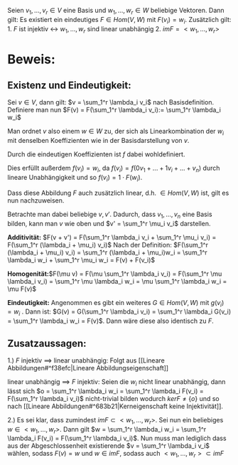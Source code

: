 Seien $v_1, ..., v_r \in V$ eine Basis und $w_1, ..., w_r \in W$ beliebige Vektoren. Dann gilt: Es existiert ein eindeutiges $F \in Hom(V, W)$ mit $F(v_i) = w_i$. Zusätzlich gilt:
	1. $F$ ist injektiv <-> $w_1, ..., w_r$ sind linear unabhängig
	2. $im F = <w_1, ..., w_r>$ 

# Beweis:

## Existenz und Eindeutigkeit:

Sei $v \in V$, dann gilt: $v = \sum_1^r \lambda_i v_i$ nach Basisdefinition.
Definiere man nun $F(v) = F(\sum_1^r \lambda_i v_i):= \sum_1^r \lambda_i w_i$

Man ordnet $v$ also einem $w \in W$ zu, der sich als Linearkombination der $w_i$ mit denselben Koeffizienten wie in der Basisdarstellung von $v$. 

Durch die eindeutigen Koeffizienten ist $f$ dabei wohldefiniert.

Dies erfüllt außerdem $f(v_i) = w_i$, da $f(v_i) = f(0 v_1 + ... + 1 v_i + ... + v_n)$ durch lineare Unabhängigkeit und so $f(v_i) = 1 \cdot F(w_i)$.

Dass diese Abbildung $F$ auch zusätzlich linear, d.h. $\in Hom(V, W)$ ist, gilt es nun nachzuweisen.

Betrachte man dabei beliebige $v, v'$. Dadurch, dass $v_1, ..., v_n$ eine Basis bilden, kann man $v$ wie oben und $v' = \sum_1^r \mu_i v_i$ darstellen. 

**Additivität:**
$F(v + v') = F(\sum_1^r \lambda_i v_i + \sum_1^r \mu_i v_i) = F(\sum_1^r (\lambda_i + \mu_i) v_i)$
Nach der Definition: $F(\sum_1^r (\lambda_i + \mu_i) v_i) = \sum_1^r (\lambda_i + \mu_i)w_i = \sum_1^r \lambda_i w_i + \sum_1^r \mu_i w_i = F(v) + F(v_i)$

**Homogenität:**$F(\mu v) = F(\mu \sum_1^r \lambda_i v_i) = F(\sum_1^r \mu \lambda_i v_i) = \sum_1^r \mu \lambda_i w_i = \mu \sum_1^r \lambda_i w_i = \mu F(v)$

**Eindeutigkeit:**
Angenommen es gibt ein weiteres $G \in Hom(V, W)$ mit $g(v_i) = w_i$ . Dann ist:
$G(v)  = G(\sum_1^r \lambda_i v_i) = \sum_1^r \lambda_i G(v_i) = \sum_1^r \lambda_i w_i = F(v)$.
Dann wäre diese also identisch zu $F$.

## Zusatzaussagen:
1.)
$F$ injektiv $\implies$ linear unabhängig:
Folgt aus [[Lineare Abbildungen#^f38efc|Lineare Abbildungseigenschaft]]

linear unabhängig $\implies$ $F$ injektiv:
Seien die $w_i$ nicht linear unabhängig, dann lässt sich 
$o = \sum_1^r \lambda_i w_i = \sum_1^r \lambda_i F(v_i) = F(\sum_1^r \lambda_i v_i)$ 
nicht-trivial bilden wodurch $ker F \neq \{ o \}$ und so nach [[Lineare Abbildungen#^683b21|Kerneigenschaft keine Injektivität]].

2.)
Es sei klar, dass zumindest $im F \subset <w_1, ..., w_r>$. Sei nun ein beliebiges $w \in <w_1, ..., w_r>$. Dann gilt $w = \sum_1^r \lambda_i w_i = \sum_1^r \lambda_i F(v_i) = F(\sum_1^r \lambda_i v_i)$. Nun muss man lediglich dass aus der Abgeschlossenheit existierende $v = \sum_1^r \lambda_i v_i$ wählen, sodass $F(v) = w$ und $w \in im F$, sodass auch $<w_1, ..., w_r> \subset im F$ 
